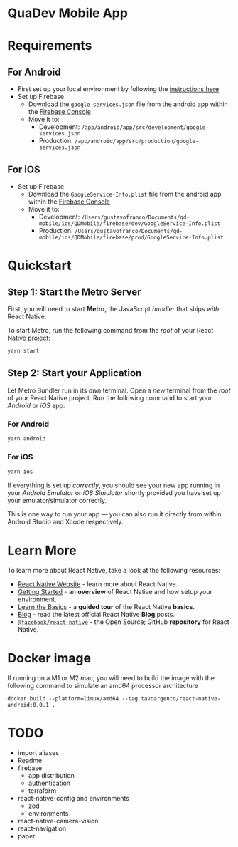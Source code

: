 QuaDev Mobile App
=======

# Requirements

## For Android
- First set up your local environment by following the [instructions here](https://reactnative.dev/docs/environment-setup?package-manager=yarn&guide=native&platform=android)
- Set up Firebase
  - Download the `google-services.json` file from the android app within the [Firebase Console](https://console.firebase.google.com/u/0/project/quadevapp/settings/general/ios:com.qdmobile)
  - Move it to:
    - Development: `/app/android/app/src/development/google-services.json`
    - Production: `/app/android/app/src/production/google-services.json`

## For iOS
- Set up Firebase
  - Download the `GoogleService-Info.plist` file from the android app within the [Firebase Console](https://console.firebase.google.com/u/0/project/quadevapp/settings/general/android:com.qdmobile)
  - Move it to:
    - Development: `/Users/gustavofranco/Documents/qd-mobile/ios/QDMobile/firebase/dev/GoogleService-Info.plist`
    - Production: `/Users/gustavofranco/Documents/qd-mobile/ios/QDMobile/firebase/prod/GoogleService-Info.plist`

# Quickstart

## Step 1: Start the Metro Server

First, you will need to start **Metro**, the JavaScript _bundler_ that ships _with_ React Native.

To start Metro, run the following command from the _root_ of your React Native project:

```bash
yarn start
```

## Step 2: Start your Application

Let Metro Bundler run in its _own_ terminal. Open a _new_ terminal from the _root_ of your React Native project. Run the following command to start your _Android_ or _iOS_ app:

### For Android

```bash
yarn android
```

### For iOS

```bash
yarn ios
```

If everything is set up _correctly_, you should see your new app running in your _Android Emulator_ or _iOS Simulator_ shortly provided you have set up your emulator/simulator correctly.

This is one way to run your app — you can also run it directly from within Android Studio and Xcode respectively.


# Learn More

To learn more about React Native, take a look at the following resources:

- [React Native Website](https://reactnative.dev) - learn more about React Native.
- [Getting Started](https://reactnative.dev/docs/environment-setup) - an **overview** of React Native and how setup your environment.
- [Learn the Basics](https://reactnative.dev/docs/getting-started) - a **guided tour** of the React Native **basics**.
- [Blog](https://reactnative.dev/blog) - read the latest official React Native **Blog** posts.
- [`@facebook/react-native`](https://github.com/facebook/react-native) - the Open Source; GitHub **repository** for React Native.


# Docker image
If running on a M1 or M2 mac, you will need to build the image with the following command to simulate an amd64 processor architecture
```shell
docker build --platform=linux/amd64 --tag tavoargento/react-native-android:0.0.1 .
```

# TODO
- import aliases
- Readme
- firebase
  - app distribution
  - authentication
  - terraform
- react-native-config and environments
  - zod
  - environments
- react-native-camera-vision
- react-navigation
- paper
